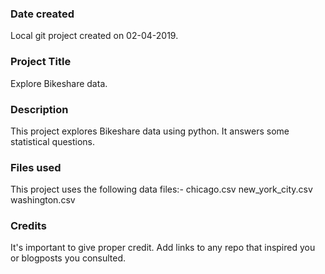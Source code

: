 ### Date created
Local git project created on 02-04-2019.

### Project Title
Explore Bikeshare data.

### Description
This project explores Bikeshare data using python. It answers some statistical questions.

### Files used
This project uses the following data files:-
chicago.csv
new_york_city.csv
washington.csv

### Credits
It's important to give proper credit. Add links to any repo that inspired you or blogposts you consulted.
